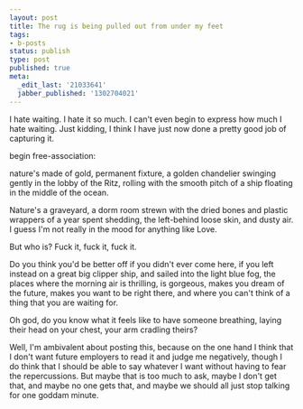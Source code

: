 ```yaml
---
layout: post
title: The rug is being pulled out from under my feet
tags:
- b-posts
status: publish
type: post
published: true
meta:
  _edit_last: '21033641'
  jabber_published: '1302704021'
---
```

I hate waiting. I hate it so much. I can't even begin to express how much I hate waiting. Just kidding, I think I have just now done a pretty good job of capturing it. 

begin free-association:

nature's made of gold, permanent fixture, a golden chandelier swinging gently in the lobby of the Ritz, rolling with the smooth pitch of a ship floating in the middle of the ocean. 

Nature's a graveyard, a dorm room strewn with the dried bones and plastic wrappers of a year spent shedding, the left-behind loose skin, and dusty air. I guess I'm not really in the mood for anything like Love.

But who is? Fuck it, fuck it, fuck it.

Do you think you'd be better off if you didn't ever come here, if you left instead on a great big clipper ship, and sailed into the light blue fog, the places where the morning air is thrilling, is gorgeous, makes you dream of the future, makes you want to be right there, and where you can't think of a thing that you are waiting for. 

Oh god, do you know what it feels like to have someone breathing, laying their head on your chest, your arm cradling theirs?

Well, I'm ambivalent about posting this, because on the one hand I think that I don't want future employers to read it and judge me negatively, though I do think that I should be able to say whatever I want without having to fear the repercussions. But maybe that is too much to ask, maybe I don't get that, and maybe no one gets that, and maybe we should all just stop talking for one goddam minute.
